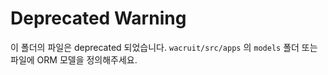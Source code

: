# Deprecated Warning

이 폴더의 파일은 deprecated 되었습니다. `wacruit/src/apps` 의 `models` 폴더 또는 파일에 ORM 모델을 정의해주세요.

